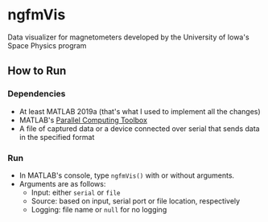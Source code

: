 # ngfmVis
Data visualizer for magnetometers developed by the University of Iowa's Space Physics program

## How to Run
### Dependencies
- At least MATLAB 2019a (that's what I used to implement all the changes)
- MATLAB's [Parallel Computing Toolbox](https://www.mathworks.com/products/parallel-computing.html)
- A file of captured data or a device connected over serial that sends data in the specified format

### Run
- In MATLAB's console, type `ngfmVis()` with or without arguments.
- Arguments are as follows:
  - Input: either `serial` or `file`
  - Source: based on input, serial port or file location, respectively
  - Logging: file name or `null` for no logging
  
